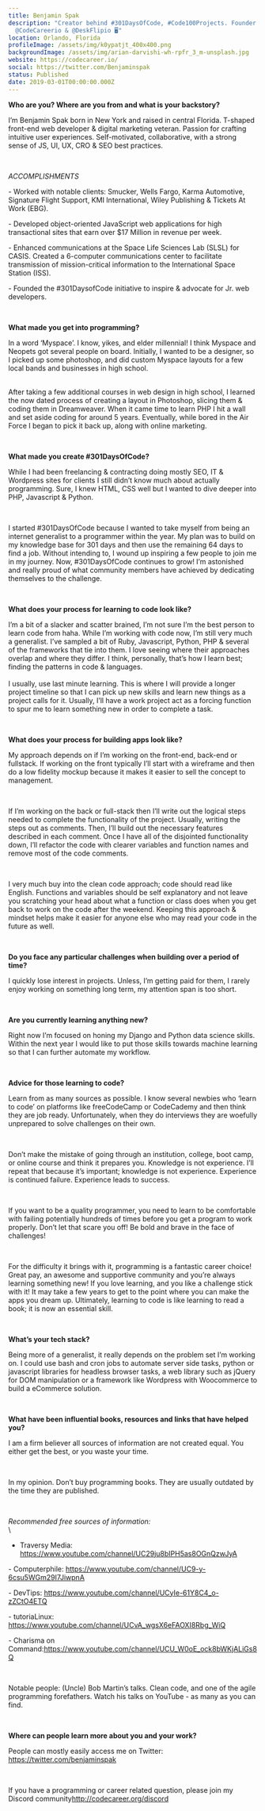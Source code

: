 ```yaml
---
title: Benjamin Spak
description: "Creator behind #301DaysOfCode, #Code100Projects. Founder of
  @CodeCareerio & @DeskFlipio 🖥"
location: Orlando, Florida
profileImage: /assets/img/k0ypatjt_400x400.png
backgroundImage: /assets/img/arian-darvishi-wh-rpfr_3_m-unsplash.jpg
website: https://codecareer.io/
social: https://twitter.com/Benjaminspak
status: Published
date: 2019-03-01T00:00:00.000Z
---
```

**Who are you? Where are you from and what is your backstory?**

I’m Benjamin Spak born in New York and raised in central Florida. T-shaped front-end web developer & digital marketing veteran. Passion for crafting intuitive user experiences. Self-motivated, collaborative, with a strong sense of JS, UI, UX, CRO & SEO best practices.

<br>

*ACCOMPLISHMENTS*

\-  Worked with notable clients: Smucker, Wells Fargo, Karma Automotive, Signature Flight Support, KMI International, Wiley Publishing & Tickets At Work (EBG).

\- Developed object-oriented JavaScript web applications for high transactional sites that earn over $17 Million in revenue per week.

\- Enhanced communications at the Space Life Sciences Lab (SLSL) for CASIS. Created a 6-computer communications center to facilitate transmission of mission-critical information to the International Space Station (ISS).

\- Founded the #301DaysofCode initiative to inspire & advocate for Jr. web developers.

<br>

**What made you get into programming?**

In a word ‘Myspace’. I know, yikes, and elder millennial! I think Myspace and Neopets got several people on board. Initially, I wanted to be a designer, so I picked up some photoshop, and did custom Myspace layouts for a few local bands and businesses in high school.\
<br>

After taking a few additional courses in web design in high school, I learned the now dated process of creating a layout in Photoshop, slicing them & coding them in Dreamweaver. When it came time to learn PHP I hit a wall and set aside coding for around 5 years. Eventually, while bored in the Air Force I began to pick it back up, along with online marketing.

<br>

**What made you create #301DaysOfCode?**

While I had been freelancing & contracting doing mostly SEO, IT & Wordpress sites for clients I still didn’t know much about actually programming. Sure, I knew HTML, CSS well but I wanted to dive deeper into PHP, Javascript & Python.

<br>

I started #301DaysOfCode because I wanted to take myself from being an internet generalist to a programmer within the year. My plan was to build on my knowledge base for 301 days and then use the remaining 64 days to find a job. Without intending to, I wound up inspiring a few people to join me in my journey. Now, #301DaysOfCode continues to grow! I’m astonished and really proud of what community members have achieved by dedicating themselves to the challenge.

<br>

**What does your process for learning to code look like?**

I’m a bit of a slacker and scatter brained, I’m not sure I’m the best person to learn code from haha. While I’m working with code now, I’m still very much a generalist. I’ve sampled a bit of Ruby, Javascript, Python, PHP & several of the frameworks that tie into them. I love seeing where their approaches overlap and where they differ. I think, personally, that’s how I learn best; finding the patterns in code & languages.<br>\
I usually, use last minute learning. This is where I will provide a longer project timeline so that I can pick up new skills and learn new things as a project calls for it. Usually, I’ll have a work project act as a forcing function to spur me to learn something new in order to complete a task.

<br>

**What does your process for building apps look like?**

My approach depends on if I’m working on the front-end, back-end or fullstack. If working on the front typically I’ll start with a wireframe and then do a low fidelity mockup because it makes it easier to sell the concept to management.

<br>

If I’m working on the back or full-stack then I’ll write out the logical steps needed to complete the functionality of the project. Usually, writing the steps out as comments. Then, I’ll build out the necessary features described in each comment. Once I have all of the disjointed functionality down, I’ll refactor the code with clearer variables and function names and remove most of the code comments.

<br>

I very much buy into the clean code approach; code should read like English. Functions and variables should be self explanatory and not leave you scratching your head about what a function or class does when you get back to work on the code after the weekend. Keeping this approach & mindset helps make it easier for anyone else who may read your code in the future as well.

<br>

**Do you face any particular challenges when building over a period of time?**

I quickly lose interest in projects. Unless, I’m getting paid for them, I rarely enjoy working on something long term, my attention span is too short.

<br>

**Are you currently learning anything new?**

Right now I’m focused on honing my Django and Python data science skills. Within the next year I would like to put those skills towards machine learning so that I can further automate my workflow.

<br>

**Advice for those learning to code?**

Learn from as many sources as possible. I know several newbies who ‘learn to code’ on platforms like freeCodeCamp or CodeCademy and then think they are job ready. Unfortunately, when they do interviews they are woefully unprepared to solve challenges on their own.

<br>

Don’t make the mistake of going through an institution, college, boot camp, or online course and think it prepares you. Knowledge is not experience. I’ll repeat that because it’s important;  knowledge is not experience. Experience is continued failure. Experience leads to success.

<br>

If you want to be a quality programmer, you need to learn to be comfortable with failing potentially hundreds of times before you get a program to work properly. Don’t let that scare you off! Be bold and brave in the face of challenges!

<br>

For the difficulty it brings with it, programming is a fantastic career choice! Great pay, an awesome and supportive community and you’re always learning something new! If you love learning, and you like a challenge stick with it! It may take a few years to get to the point where you can make the apps you dream up. Ultimately, learning to code is like learning to read a book; it is now an essential skill.

<br>

**What’s your tech stack?**

Being more of a generalist, it really depends on the problem set I’m working on. I could use bash and cron jobs to automate server side tasks, python or javascript libraries for headless browser tasks, a web library such as jQuery for DOM manipulation or a framework like Wordpress with Woocommerce to build a eCommerce solution.

<br>

**What have been influential books, resources and links that have helped you?**

I am a firm believer all sources of information are not created equal. You either get the best, or you waste your time.

<br>

In my opinion. Don’t buy programming books. They are usually outdated by the time they are published.

<br>

*Recommended free sources of information:*\
\
- Traversy Media: <https://www.youtube.com/channel/UC29ju8bIPH5as8OGnQzwJyA>

\- Computerphile: <https://www.youtube.com/channel/UC9-y-6csu5WGm29I7JiwpnA>

\-  DevTips: <https://www.youtube.com/channel/UCyIe-61Y8C4_o-zZCtO4ETQ>

\- tutoriaLinux: <https://www.youtube.com/channel/UCvA_wgsX6eFAOXI8Rbg_WiQ>

\- Charisma on Command:<https://www.youtube.com/channel/UCU_W0oE_ock8bWKjALiGs8Q>

<br>

Notable people: (Uncle) Bob Martin’s talks. Clean code, and one of the agile programming forefathers. Watch his talks on YouTube - as many as you can find.

<br>

**Where can people learn more about you and your work?**

People can mostly easily access me on Twitter: <https://twitter.com/benjaminspak>

<br>

If you have a programming or career related question, please join my Discord community<http://codecareer.org/discord>